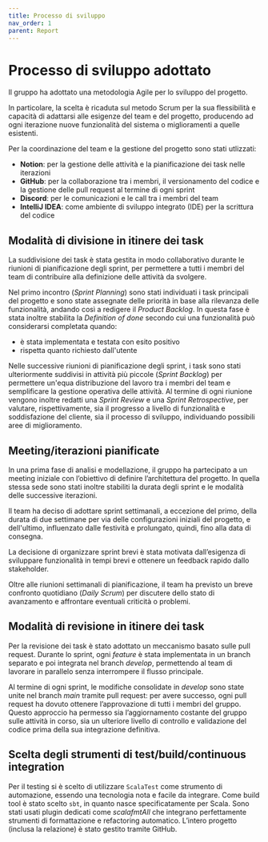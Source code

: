 ```yaml
---
title: Processo di sviluppo
nav_order: 1
parent: Report
---
```


# Processo di sviluppo adottato
Il gruppo ha adottato una metodologia Agile per lo sviluppo del progetto.

In particolare, la scelta è ricaduta sul metodo Scrum per la sua flessibilità e capacità di adattarsi alle esigenze del team
e del progetto, producendo ad ogni iterazione nuove funzionalità del sistema o miglioramenti a quelle esistenti.

Per la coordinazione del team e la gestione del progetto sono stati utlizzati:
- **Notion**: per la gestione delle attività e la pianificazione dei task nelle iterazioni
- **GitHub**: per la collaborazione tra i membri, il versionamento del codice e la gestione delle pull request al termine di ogni sprint
- **Discord**: per le comunicazioni e le call tra i membri del team
- **IntelliJ IDEA**: come ambiente di sviluppo integrato (IDE) per la scrittura del codice

## Modalità di divisione in itinere dei task
La suddivisione dei task è stata gestita in modo collaborativo durante le riunioni di pianificazione degli sprint, 
per permettere a tutti i membri del team di contribuire alla definizione delle attività da svolgere. 

Nel primo incontro (_Sprint Planning_) sono stati individuati i task principali del progetto e sono state assegnate delle priorità 
in base alla rilevanza delle funzionalità, andando così a redigere il _Product Backlog_.
In questa fase è stata inoltre stabilita la *Definition of done* secondo cui una funzionalità può considerarsi 
completata quando:
-   è stata implementata e testata con esito positivo
-   rispetta quanto richiesto dall'utente

Nelle successive riunioni di pianificazione degli sprint, i task sono stati ulteriormente suddivisi in attività 
più piccole (_Sprint Backlog_) per permettere un'equa distribuzione del lavoro tra i membri del team e semplificare la gestione 
operativa delle attività.
Al termine di ogni riunione vengono inoltre redatti una _Sprint Review_ e una _Sprint Retrospective_, per valutare,
rispettivamente, sia il progresso a livello di funzionalità e soddisfazione del cliente, sia il processo di sviluppo,
individuando possibili aree di miglioramento.

## Meeting/iterazioni pianificate
In una prima fase di analisi e modellazione, il gruppo ha partecipato a un meeting iniziale con l’obiettivo 
di definire l’architettura del progetto. 
In quella stessa sede sono stati inoltre stabiliti la durata degli sprint e le modalità delle successive iterazioni.

Il team ha deciso di adottare sprint settimanali, a eccezione del primo,
della durata di due settimane per via delle configurazioni iniziali del progetto, e dell'ultimo, influenzato
dalle festività e prolungato, quindi, fino alla data di consegna.

La decisione di organizzare sprint brevi è stata motivata dall’esigenza di sviluppare funzionalità in tempi 
brevi e ottenere un feedback rapido dallo stakeholder.

Oltre alle riunioni settimanali di pianificazione, il team ha previsto un breve confronto quotidiano (_Daily Scrum_) 
per discutere dello stato di avanzamento e affrontare eventuali criticità o problemi.

## Modalità di revisione in itinere dei task
Per la revisione dei task è stato adottato un meccanismo basato sulle pull request.
Durante lo sprint, ogni _feature_ è stata implementata in un branch separato e poi integrata nel branch _develop_, 
permettendo al team di lavorare in parallelo senza interrompere il flusso principale. 

Al termine di ogni sprint, le modifiche consolidate in _develop_ sono state unite nel branch _main_ tramite pull request:
per avere successo, ogni pull request ha dovuto ottenere l’approvazione di tutti i membri del gruppo.
Questo approccio ha permesso sia l’aggiornamento costante del gruppo sulle attività in corso,
sia un ulteriore livello di controllo e validazione del codice prima della sua integrazione definitiva.

## Scelta degli strumenti di test/build/continuous integration
Per il testing si è scelto di utilizzare `ScalaTest` come strumento di automazione, essendo una tecnologia nota e facile
da integrare. Come build tool è stato scelto `sbt`, in quanto nasce specificatamente per Scala.
Sono stati usati plugin dedicati come _scalafmtAll_ che integrano perfettamente strumenti di formattazione e refactoring automatico.
L’intero progetto (inclusa la relazione) è stato gestito tramite GitHub.
